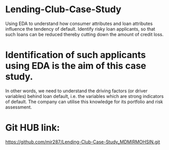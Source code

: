 # Lending-Club-Case-Study
Using EDA to understand how consumer attributes and loan attributes influence the tendency of default.
Identify risky loan applicants, so that such loans can be reduced thereby cutting down the amount of credit loss. 
# Identification of such applicants using EDA is the aim of this case study.
In other words, we need to understand the driving factors (or driver variables) behind loan default, i.e. the variables which are strong indicators of default.  The company can utilise this knowledge for its portfolio and risk assessment. 
# Git HUB link: 
https://github.com/mir287/Lending-Club-Case-Study_MDMIRMOHSIN.git
